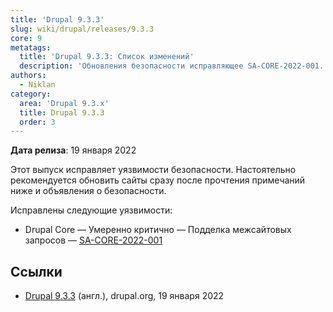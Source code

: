 ```yaml
---
title: 'Drupal 9.3.3'
slug: wiki/drupal/releases/9.3.3
core: 9
metatags:
  title: 'Drupal 9.3.3: Список изменений'
  description: 'Обновления безопасности исправляющее SA-CORE-2022-001.'
authors:
  - Niklan
category:
  area: 'Drupal 9.3.x'
  title: Drupal 9.3.3
  order: 3
---
```


**Дата релиза**: 19 января 2022

Этот выпуск исправляет уязвимости безопасности. Настоятельно рекомендуется обновить сайты сразу после прочтения примечаний ниже и объявления о безопасности.

Исправлены следующие уязвимости:

- Drupal Core — Умеренно критично — Подделка межсайтовых запросов
  — [SA-CORE-2022-001](../../../../security/sa-core/2022-001/index.md)

## Ссылки

- [Drupal 9.3.3](https://www.drupal.org/project/drupal/releases/9.3.3) (англ.), drupal.org, 19 января 2022
